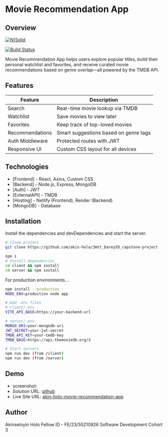 # Movie Recommendation App
## Overview

[![N|Solid](https://cldup.com/dTxpPi9lDf.thumb.png)](https://nodesource.com/products/nsolid)

[![Build Status](https://travis-ci.org/joemccann/dillinger.svg?branch=master)](https://travis-ci.org/joemccann/dillinger)

Movie Recommendation App helps users explore popular titles, build their personal watchlist and favorites, and receive curated movie recommendations based on genre overlap—all powered by the TMDB API.


## Features

| Feature | Description |
| ------ | ------ |
| Search | Real-time movie lookup via TMDB |
| Watchlist | Save movies to view later |
| Favorites | Keep track of top-loved movies |
| Recommendations | Smart suggestions based on genre tags |
| Auth Middleware | 	Protected routes with JWT |
|  Responsive UI | 	Custom CSS layout for all devices |


## Technologies
- [Frontend] - React, Axios, Custom CSS  
- [Backend] - Node.js, Express, MongoDB  
- [Auth] - JWT  
- [ExternalAPI] - TMDB  
- [Hosting] - Netlify (Frontend), Render (Backend)
- [MongoDB] - Database


## Installation

Install the dependencies and devDependencies and start the server.

```sh
# Clone project
git clone https://github.com/akin-holo/3mtt_DareyIO_capstone-project

npm i
# Install dependencies
cd client && npm install
cd server && npm install
```

For production environments...

```sh
npm install --production
NODE_ENV=production node app

# Add .env files
# client/.env
VITE_API_BASE=https://your-backend-url

# server/.env
MONGO_URI=your-mongodb-uri
JWT_SECRET=your-jwt-secret
TMDB_API_KEY=your-tmdb-key
TMDB_BASE=https://api.themoviedb.org/3

# Start servers
npm run dev (from /client)
npm run dev (from /server)
```

## Demo
- screenshot: 
- Solution URL: [ github ](https://github.com/akin-holo/3mtt_DareyIO_capstone-project)
- Live Site URL: [akin-holo-movie-recommendation-app](https://akin-holo-movie-recommendation-app.netlify.app/)

## Author
Akinseloyin Holo
Fellow ID - FE/23/55210926
Software Development
Cohort 3




